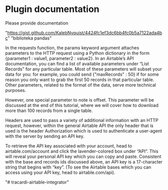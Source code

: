 # Plugin documentation

Please provide documentation







"https://gist.github.com/KalebNyquist/4424fc1ef3dc6bb4fc0b5a7122ada4bc"
"biblioteka pandas"

In the requests function, the params keyword argument attaches parameters to the HTTP request using a Python dictionary in the form {parameter1 : value1, parameter2 : value2}.
In an Airtable’s API documentation, you can find a list of available parameters under “List Records” for any particular table. Most of these parameters will subset your data for you: for example, you could send {"maxRecords" : 50} if for some reason you only want to grab the first 50 records in that particular table. Other parameters, related to the format of the data, serve more technical purposes.


However, one special parameter to note is offset. This parameter will be discussed at the end of this tutorial, where we will cover how to download more than 100 records from a single table.


 Headers are used to pass a variety of additional information with an HTTP request, however, within the general Airtable API the only header that is used is the header Authorization which is used to authenticate a user-agent with the server by sending an API key.


To retrieve the API key associated with your account, head to airtable.com/account and click the lavender-colored box under “API”. This will reveal your personal API key which you can copy and paste. Consistent with the base and records ids discussed above, an API key is a 17-character string that begins with “key”. (To see the Airtable bases which you can access using your API key, head to airtable.com/api).





"# tracardi-airtable-integrator" 
